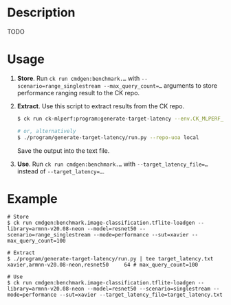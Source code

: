 # Description

TODO

# Usage

1. **Store**.
   Run `ck run cmdgen:benchmark.…` with `--scenario=range_singlestream --max_query_count=…` arguments to store performance ranging result to the CK repo.

2. **Extract**.
   Use this script to extract results from the CK repo.

   ```bash
   $ ck run ck-mlperf:program:generate-target-latency --env.CK_MLPERF_SUBMISSION_REPO=local

   # or, alternatively
   $ ./program/generate-target-latency/run.py --repo-uoa local
   ```

   Save the output into the text file.

3. **Use**.
   Run `ck run cmdgen:benchmark.…` with `--target_latency_file=…` instead of `--target_latency=…`.

# Example

```
# Store
$ ck run cmdgen:benchmark.image-classification.tflite-loadgen --library=armnn-v20.08-neon --model=resnet50 --scenario=range_singlestream --mode=performance --sut=xavier --max_query_count=100
```

```
# Extract
$ ./program/generate-target-latency/run.py | tee target_latency.txt
xavier,armnn-v20.08-neon,resnet50     64 # max_query_count=100
```

```
# Use
$ ck run cmdgen:benchmark.image-classification.tflite-loadgen --library=armnn-v20.08-neon --model=resnet50 --scenario=singlestream --mode=performance --sut=xavier --target_latency_file=target_latency.txt
```
